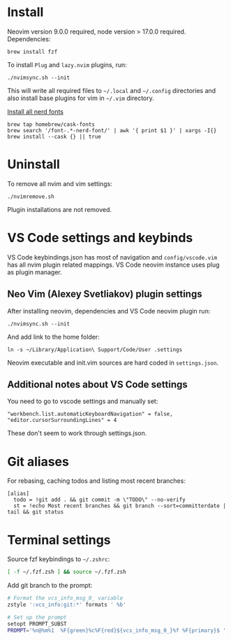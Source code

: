 # Install

Neovim version 9.0.0 required, node version > 17.0.0 required. Dependencies:

`brew install fzf `

To install `Plug` and `lazy.nvim` plugins, run:

`./nvimsync.sh --init`

This will write all required files to `~/.local` and `~/.config` directories and also install base plugins for vim in `~/.vim` directory.

[Install all nerd fonts](https://gist.github.com/davidteren/898f2dcccd42d9f8680ec69a3a5d350e)

```
brew tap homebrew/cask-fonts
brew search '/font-.*-nerd-font/' | awk '{ print $1 }' | xargs -I{} brew install --cask {} || true
```

# Uninstall

To remove all nvim and vim settings:

`./nvimremove.sh`

Plugin installations are not removed.

# VS Code settings and keybinds

VS Code keybindings.json has most of navigation and `config/vscode.vim` has all nvim plugin related mappings. VS Code neovim instance uses plug as plugin manager.

## Neo Vim (Alexey Svetliakov) plugin settings

After installing neovim, dependencies and VS Code neovim plugin run:

`./nvimsync.sh --init`

And add link to the home folder:

`ln -s ~/Library/Application\ Support/Code/User .settings`

Neovim executable and init.vim sources are hard coded in `settings.json`.

## Additional notes about VS Code settings

You need to go to vscode settings and manually set:

```
"workbench.list.automaticKeyboardNavigation" = false,
"editor.cursorSurroundingLines" = 4
```

These don't seem to work through settings.json.

# Git aliases

For rebasing, caching todos and listing most recent branches:

```.gitconfig
[alias]
  todo = !git add . && git commit -m \"TODO\" --no-verify
  st = !echo Most recent branches && git branch --sort=committerdate | tail && git status
```

# Terminal settings

Source fzf keybindings to `~/.zshrc`:

```bash
[ -f ~/.fzf.zsh ] && source ~/.fzf.zsh
```

Add git branch to the prompt:

```bash
# Format the vcs_info_msg_0_ variable
zstyle ':vcs_info:git:*' formats ' %b'

# Set up the prompt
setopt PROMPT_SUBST
PROMPT='%n@%m%1  %F{green}%c%F{red}${vcs_info_msg_0_}%f %F{primary}$ '
```

